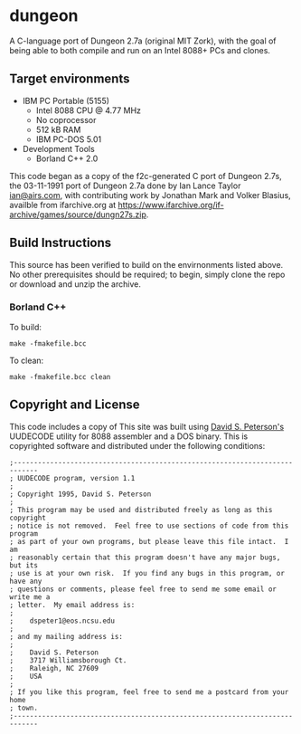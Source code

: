 # dungeon

A C-language port of Dungeon 2.7a (original MIT Zork), with the goal of being able to both compile and run on an Intel 8088+ PCs and clones.

## Target environments
* IBM PC Portable (5155)
  * Intel 8088 CPU @ 4.77 MHz
  * No coprocessor
  * 512 kB RAM
  * IBM PC-DOS 5.01
* Development Tools
  * Borland C++ 2.0

This code began as a copy of the f2c-generated C port of Dungeon 2.7s, the 03-11-1991 port of Dungeon 2.7a done by Ian Lance Taylor ian@airs.com, with contributing work by Jonathan Mark and Volker Blasius, availble from ifarchive.org at https://www.ifarchive.org/if-archive/games/source/dungn27s.zip.

## Build Instructions

This source has been verified to build on the envirnonments listed above.  No other prerequisites should be required; to begin, simply clone the repo or download and unzip the archive.

### Borland C++

To build:
```
make -fmakefile.bcc
```

To clean:
```
make -fmakefile.bcc clean
```

## Copyright and License

This code includes a copy of This site was built using [David S. Peterson's](mailto:dspeter1@eos.ncsu.edu) UUDECODE utility for 8088 assembler and a DOS binary.  This is copyrighted software and distributed under the following conditions:

```
;----------------------------------------------------------------------------
; UUDECODE program, version 1.1
;
; Copyright 1995, David S. Peterson
;
; This program may be used and distributed freely as long as this copyright
; notice is not removed.  Feel free to use sections of code from this program
; as part of your own programs, but please leave this file intact.  I am
; reasonably certain that this program doesn't have any major bugs, but its
; use is at your own risk.  If you find any bugs in this program, or have any
; questions or comments, please feel free to send me some email or write me a
; letter.  My email address is:
;
;    dspeter1@eos.ncsu.edu
;
; and my mailing address is:
;
;    David S. Peterson
;    3717 Williamsborough Ct.
;    Raleigh, NC 27609
;    USA
;
; If you like this program, feel free to send me a postcard from your home
; town.
;----------------------------------------------------------------------------
```
